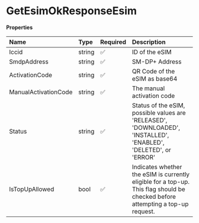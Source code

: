 # GetEsimOkResponseEsim

**Properties**

| Name                 | Type   | Required | Description                                                                                                                    |
| :------------------- | :----- | :------- | :----------------------------------------------------------------------------------------------------------------------------- |
| Iccid                | string | ✅       | ID of the eSIM                                                                                                                 |
| SmdpAddress          | string | ✅       | SM-DP+ Address                                                                                                                 |
| ActivationCode       | string | ✅       | QR Code of the eSIM as base64                                                                                                  |
| ManualActivationCode | string | ✅       | The manual activation code                                                                                                     |
| Status               | string | ✅       | Status of the eSIM, possible values are 'RELEASED', 'DOWNLOADED', 'INSTALLED', 'ENABLED', 'DELETED', or 'ERROR'                |
| IsTopUpAllowed       | bool   | ✅       | Indicates whether the eSIM is currently eligible for a top-up. This flag should be checked before attempting a top-up request. |
